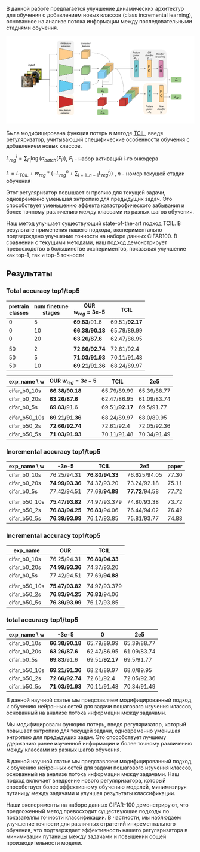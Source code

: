 В данной работе предлагается улучшение динамических архитектур для обучения с добавлением новых классов (class incremental learning),
основанное на анализе потока информации между последовательными стадиями обучения.

![TCIL architercture](https://raw.githubusercontent.com/YellowPancake/TCIL/main/pictures/TCIL.png)


Была модифицирована функция потерь в методе [TCIL](https://github.com/YellowPancake/TCIL), введя регуляризатор, учитывающий специфические особенности обучения с добавлением новых классов.

$`L^{i}_{reg} = \sum_{F_i}\log\left(\sigma_{batch }\left(F_i\right ) \right )`$, $`F_i`$ - набор активаций i-го энкодера 

$`L = L_{TCIL} + w_{reg} * \left(-L^{n}_{reg} + \sum_{i=1..n-1} L^{i}_{reg}) \right )`$ , $`n`$ - номер текущей стадии обучения




Этот регуляризатор повышает энтропию для текущей задачи, одновременно уменьшая энтропию для предыдущих задач. Это способствует уменьшению эффекта катастрофического забывания и более точному различению между классами из разных шагов обучения.

Наш метод улучшает существующий state-of-the-art подход TCIL. В результате применения нашего подхода, экспериментально подтверждено улучшение точности на наборе данных CIFAR100.  В сравнении с текущими методами, наш подход демонстрирует превосходство в большинстве экспериментов, показывая улучшение как top-1, так и top-5 точности





## Результаты

### Total accuracy top1/top5


| pretrain <br/> classes | num finetune <br/> stages | OUR <br/>  $`w_{reg}=3\mathrm{e}{-5}`$ | TCIL            |
|------------------------|---------------------------|----------------------------------------|-----------------|
| 0                      | 5                         | **69.83**/91.6                         | 69.51/**92.17** |
| 0                      | 10                        | **66.38/90.18**                        | 65.79/89.99     |
| 0                      | 20                        | **63.26/87.6**                         | 62.47/86.95     |
|                        |                           |                                        |                 |
| 50                     | 2                         | **72.66/92.74**                        | 72.61/92.4      |
| 50                     | 5                         | **71.03/91.93**                        | 70.11/91.48     |
| 50                     | 10                        | **69.21/91.36**                        | 68.24/89.97     |



| exp_name \ w  | OUR  $`w_{reg}=3e-5`$  | TCIL            | 2e5           |
|---------------|------------------------|-----------------|---------------|
| cifar_b0_10s  | **66.38/90.18**        | 65.79/89.99     | 65.39/88.77   |
| cifar_b0_20s  | **63.26/87.6**         | 62.47/86.95     | 61.09/83.74   |
| cifar_b0_5s   | **69.83**/91.6         | 69.51/**92.17** | 69.5/91.77    |
|               |                        |                 |               |
| cifar_b50_10s | **69.21/91.36**        | 68.24/89.97     | 68.0/89.95    |
| cifar_b50_2s  | **72.66/92.74**        | 72.61/92.4      | 72.05/92.36   |
| cifar_b50_5s  | **71.03/91.93**        | 70.11/91.48     | 70.34/91.49   |

### Incremental accuracy top1/top5

| exp_name \ w  | -3e-5            | TCIL            | 2e5             | paper  |
|---------------|------------------|-----------------|-----------------|--------|
| cifar_b0_10s  | 76.25/94.31      | **76.80/94.33** | 76.625/94.05    | 77.30  |
| cifar_b0_20s  | **74.99/93.36**  | 74.37/93.20     | 73.24/92.18     | 75.11  |
| cifar_b0_5s   | 77.42/94.51      | 77.69/**94.88** | **77.72**/94.58 | 77.72  |                 
|               |                  |                 |                 |        |
| cifar_b50_10s | **75.47/93.82**  | 74.97/93.379    | 74.80/93.38     | 73.72  |
| cifar_b50_2s  | **76.83/94.25**  | **76.83**/94.06 | 76.44/94.02     | 76.42  |
| cifar_b50_5s  | **76.39/93.99**  | 76.17/93.85     | 75.81/93.77     | 74.88  |


### Incremental accuracy top1/top5

| exp_name      | OUR             | TCIL            |
|---------------|-----------------|-----------------|
| cifar_b0_10s  | 76.25/94.31     | **76.80/94.33** |
| cifar_b0_20s  | **74.99/93.36** | 74.37/93.20     |
| cifar_b0_5s   | 77.42/94.51     | 77.69/**94.88** |                 
|               |                 |                 |
| cifar_b50_10s | **75.47/93.82** | 74.97/93.379    |
| cifar_b50_2s  | **76.83/94.25** | **76.83**/94.06 |
| cifar_b50_5s  | **76.39/93.99** | 76.17/93.85     |
 



### total accuracy top1/top5

| exp_name \ w  | -3e-5            | 0               | 2e5           |
|---------------|------------------|-----------------|---------------|
| cifar_b0_10s  | **66.38/90.18**  | 65.79/89.99     | 65.39/88.77   |
| cifar_b0_20s  | **63.26/87.6**   | 62.47/86.95     | 61.09/83.74   |
| cifar_b0_5s   | **69.83**/91.6   | 69.51/**92.17** | 69.5/91.77    |
|               |                  |                 |               |
| cifar_b50_10s | **69.21/91.36**  | 68.24/89.97     | 68.0/89.95    |
| cifar_b50_2s  | **72.66/92.74**  | 72.61/92.4      | 72.05/92.36   |
| cifar_b50_5s  | **71.03/91.93**  | 70.11/91.48     | 70.34/91.49   |


В данной научной статье мы представляем модифицированный подход к обучению нейронных сетей для задачи пошагового изучения классов, основанный на анализе потока информации между задачами.

Мы модифицировали функцию потерь, введя регуляризатор, который повышает энтропию для текущей задачи, одновременно уменьшая энтропию для предыдущих задач. Это способствует лучшему удержанию ранее изученной информации и более точному различению между классами из разных шагов обучения.

В данной научной статье мы представляем модифицированный подход к обучению нейронных сетей для задачи пошагового изучения классов, основанный на анализе потока информации между задачами. Наш подход включает внедрение нового регуляризатора, который способствует более эффективному обучению моделей, минимизируя путаницу между задачами и улучшая результаты классификации.

Наши эксперименты на наборе данных CIFAR-100 демонстрируют, что предложенный метод превосходит существующие подходы по показателям точности классификации. В частности, мы наблюдаем улучшение точности для различных стратегий инкрементального обучения, что подтверждает эффективность нашего регуляризатора в минимизации путаницы между задачами и повышении общей производительности модели.
